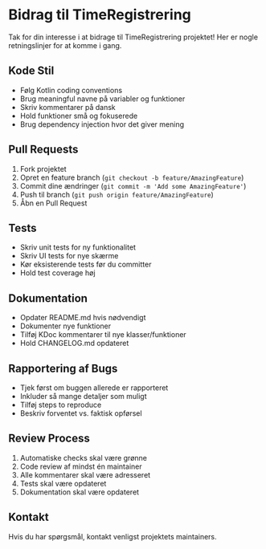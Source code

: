 # Bidrag til TimeRegistrering

Tak for din interesse i at bidrage til TimeRegistrering projektet! Her er nogle retningslinjer for at komme i gang.

## Kode Stil

- Følg Kotlin coding conventions
- Brug meaningful navne på variabler og funktioner
- Skriv kommentarer på dansk
- Hold funktioner små og fokuserede
- Brug dependency injection hvor det giver mening

## Pull Requests

1. Fork projektet
2. Opret en feature branch (`git checkout -b feature/AmazingFeature`)
3. Commit dine ændringer (`git commit -m 'Add some AmazingFeature'`)
4. Push til branch (`git push origin feature/AmazingFeature`)
5. Åbn en Pull Request

## Tests

- Skriv unit tests for ny funktionalitet
- Skriv UI tests for nye skærme
- Kør eksisterende tests før du committer
- Hold test coverage høj

## Dokumentation

- Opdater README.md hvis nødvendigt
- Dokumenter nye funktioner
- Tilføj KDoc kommentarer til nye klasser/funktioner
- Hold CHANGELOG.md opdateret

## Rapportering af Bugs

- Tjek først om buggen allerede er rapporteret
- Inkluder så mange detaljer som muligt
- Tilføj steps to reproduce
- Beskriv forventet vs. faktisk opførsel

## Review Process

1. Automatiske checks skal være grønne
2. Code review af mindst én maintainer
3. Alle kommentarer skal være adresseret
4. Tests skal være opdateret
5. Dokumentation skal være opdateret

## Kontakt

Hvis du har spørgsmål, kontakt venligst projektets maintainers.
